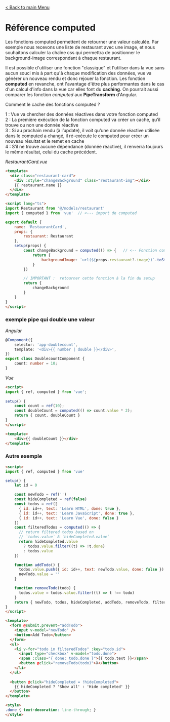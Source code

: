 [< Back to main Menu](https://github.com/gsoulie/vue-resources/blob/main/vue-index.md)    

# Référence computed


Les fonctions computed permettent de retourner une valeur calculée. Par exemple nous recevons une liste de restaurant avec une image, et nous souhaitons
calculer la chaîne css qui permettra de positionner le background-image correspondant à chaque restaurant.

Il est possible d'utiliser une fonction "classique" et l'utiliser dans la vue sans aucun souci mis à part qu'à chaque modification des données, vue va
générer un nouveau rendu et donc rejouer la fonction. 
Les fonction **computed** en revanche, ont l'avantage d'être plus performantes dans le cas d'un calcul d'info dans la vue car elles font du **caching**. 
On pourrait aussi comparer les fonction *computed* aux **PipeTransform** d'Angular.

Comment le cache des fonctions computed ?

1 : Vue va chercher des données réactives dans votre fonction computed     
2 : La première exécution de la fonction computed va créer un cache, qu’il trouve ou non une donnée réactive     
3 : Si au prochain rendu (à l’update), il voit qu’une donnée réactive utilisée dans le computed a changé, il ré-exécute le computed pour créer un nouveau résultat et le remet en cache     
4 : S’il ne trouve aucune dépendance (donnée réactive), il renverra toujours le même résultat, celui du cache précédent.     

*RestaurantCard.vue*

````html
<template>
  <div class="restaurant-card">
    <div :style="changeBackground" class="restaurant-img"></div>
    {{ restaurant.name }}
  </div>
</template>

<script lang="ts">
import Restaurant from '@/models/restaurant'
import { computed } from 'vue'	// <--- import de computed

export default {
    name: 'RestaurantCard',
    props: {
        restaurant: Restaurant
    },
    setup(props) {
        const changeBackground = computed(() => {	// <-- Fonction computed
            return {
                backgroundImage: `url(${props.restaurant?.image})`.toString()
            }
        })

		// IMPORTANT :  retourner cette fonction à la fin du setup
        return {
            changeBackground
        }
    }
}
</script>
````
	
### exemple pipe qui double une valeur

*Angular*
````typescript
@Component({
	selector: 'app-doublecount',
	template: '<div>{{ number | double }}</div>',
})
export class DoublecountComponent {
	count: number = 10;
}
````
	
*Vue*
````html
<script>
import { ref, computed } from 'vue';
	
setup() {
	const count = ref(10);
	const doubleCount = computed(() => count.value * 2);
	return { count, doubleCount }
}
</script>

<template>
	<div>{{ doubleCount }}</div>
</template>
````

### Autre exemple
````html
<script>
import { ref, computed } from 'vue'

setup() {
	let id = 0

	const newTodo = ref('')
	const hideCompleted = ref(false)
	const todos = ref([
	  { id: id++, text: 'Learn HTML', done: true },
	  { id: id++, text: 'Learn JavaScript', done: true },
	  { id: id++, text: 'Learn Vue', done: false }
	])
	const filteredTodos = computed(() => {
	  // return filtered todos based on
	  // `todos.value` & `hideCompleted.value`
	  return hideCompleted.value
		? todos.value.filter((t) => !t.done)
		: todos.value
	})

	function addTodo() {
	  todos.value.push({ id: id++, text: newTodo.value, done: false })
	  newTodo.value = ''
	}

	function removeTodo(todo) {
	  todos.value = todos.value.filter((t) => t !== todo)
	}
	return { newTodo, todos, hideCompleted, addTodo, removeTodo, filteredTodos}
}
</script>

<template>
  <form @submit.prevent="addTodo">
    <input v-model="newTodo" />
    <button>Add Todo</button>
  </form>
  <ul>
    <li v-for="todo in filteredTodos" :key="todo.id">
      <input type="checkbox" v-model="todo.done">
      <span :class="{ done: todo.done }">{{ todo.text }}</span>
      <button @click="removeTodo(todo)">X</button>
    </li>
  </ul>
      
  <button @click="hideCompleted = !hideCompleted">
    {{ hideCompleted ? 'Show all' : 'Hide completed' }}
  </button>
</template>

<style>
.done { text-decoration: line-through; }
</style>
````
